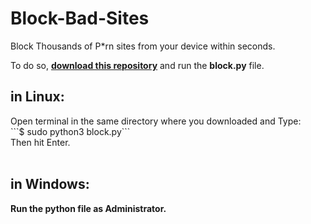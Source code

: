# Block-Bad-Sites
Block Thousands of P*rn sites from your device within seconds.

To do so, <b><a href="https://github.com/ragibalasad/Block-Bad-Sites/archive/refs/heads/main.zip"> download this repository</a></b> and run the <b>block.py</b> file.
<h2>in Linux:</h2>
Open terminal in the same directory where you downloaded and Type:<br>
```$ sudo python3 block.py``` <br>
Then hit Enter.<br><br>
<h2>in Windows:</h2>
<b>Run the python file as Administrator.</b>
